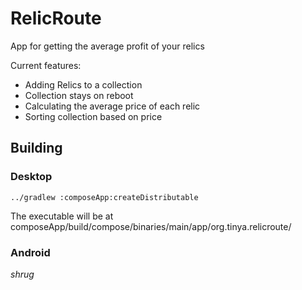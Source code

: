 # RelicRoute
App for getting the average profit of your relics

Current features:
 - Adding Relics to a collection
 - Collection stays on reboot
 - Calculating the average price of each relic
 - Sorting collection based on price

## Building

### Desktop
``../gradlew :composeApp:createDistributable``

The executable will be at composeApp/build/compose/binaries/main/app/org.tinya.relicroute/

### Android
*shrug*
